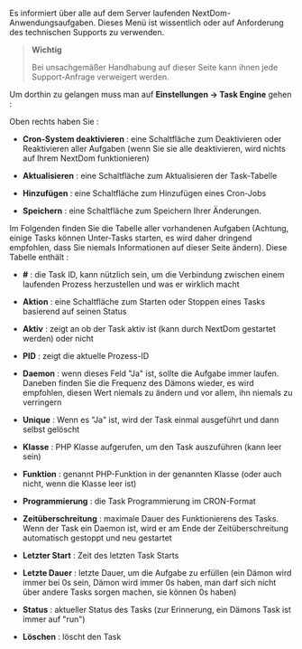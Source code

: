 Es informiert über alle auf dem Server laufenden NextDom-Anwendungsaufgaben. Dieses Menü ist wissentlich oder auf Anforderung des technischen Supports zu verwenden.

> **Wichtig**
>
> Bei unsachgemäßer Handhabung auf dieser Seite kann ihnen jede
> Support-Anfrage verweigert werden.

Um dorthin zu gelangen muss man auf **Einstellungen → Task Engine**
gehen :

Oben rechts haben Sie :

-   **Cron-System deaktivieren** : eine Schaltfläche zum Deaktivieren oder 
    Reaktivieren aller Aufgaben (wenn Sie sie alle deaktivieren, wird 
    nichts auf Ihrem NextDom funktionieren)

-   **Aktualisieren** : eine Schaltfläche zum Aktualisieren der Task-Tabelle

-   **Hinzufügen** : eine Schaltfläche zum Hinzufügen eines Cron-Jobs

-   **Speichern** : eine Schaltfläche zum Speichern Ihrer Änderungen.

Im Folgenden finden Sie die Tabelle aller vorhandenen Aufgaben
(Achtung, einige Tasks können Unter-Tasks starten, es wird daher dringend empfohlen, dass Sie niemals Informationen auf dieser Seite 
ändern). Diese Tabelle enthält :

-   **\#** : die Task ID, kann nützlich sein, um die Verbindung zwischen einem
    laufenden Prozess herzustellen und was er wirklich macht

-   **Aktion** : eine Schaltfläche zum Starten oder Stoppen eines Tasks 
    basierend auf seinen Status

-   **Aktiv** : zeigt an ob der Task aktiv ist (kann durch NextDom
    gestartet werden) oder nicht

-   **PID** : zeigt die aktuelle Prozess-ID

-   **Daemon** : wenn dieses Feld "Ja" ist, sollte die Aufgabe immer
    laufen. Daneben finden Sie die Frequenz des Dämons wieder, es wird 
    empfohlen, diesen Wert niemals zu ändern und vor allem, ihn niemals
    zu verringern

-   **Unique** : Wenn es "Ja" ist, wird der Task einmal ausgeführt und 
    dann selbst gelöscht

-   **Klasse** : PHP Klasse aufgerufen, um den Task auszuführen (kann
    leer sein)

-   **Funktion** : genannt PHP-Funktion in der genannten Klasse (oder auch
    nicht, wenn die Klasse leer ist)

-   **Programmierung** : die Task Programmierung im CRON-Format

-   **Zeitüberschreitung** : maximale Dauer des Funktionierens des Tasks. Wenn
     der Task ein Daemon ist, wird er am Ende der Zeitüberschreitung
    automatisch gestoppt und neu gestartet

-   **Letzter Start** : Zeit des letzten Task Starts   

-   **Letzte Dauer** : letzte Dauer, um die Aufgabe zu erfüllen (ein Dämon wird immer bei 0s sein,
    Dämon wird immer 0s haben, man darf sich nicht über andere Tasks 
    sorgen machen, sie können 0s haben)

-   **Status** : aktueller Status des Tasks (zur Erinnerung, ein Dämons Task
    ist immer auf "run")

-   **Löschen** : löscht den Task


